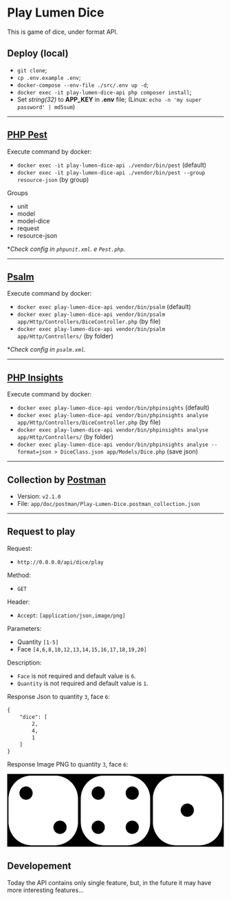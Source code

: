 # Play Lumen Dice

This is game of dice, under format API.

## Deploy (local)

- `git clone`;
- `cp .env.example .env`;
- `docker-compose --env-file ./src/.env up -d`;
- `docker exec -it play-lumen-dice-api php composer install`;
- Set *string(32)* to **APP_KEY** in **.env** file; (Linux: `echo -n 'my super password' | md5sum`)

-- -
## [PHP Pest](https://pestphp.com/)
Execute command by docker:

- `docker exec -it play-lumen-dice-api ./vendor/bin/pest` (default)
- `docker exec -it play-lumen-dice-api ./vendor/bin/pest --group resource-json` (by group)

Groups
- unit
- model
- model-dice
- request
- resource-json

*_Check config in `phpunit.xml`. e `Pest.php`._

-- -
## [Psalm](https://psalm.dev/)

Execute command by docker:

- `docker exec play-lumen-dice-api vendor/bin/psalm` (default)
- `docker exec play-lumen-dice-api vendor/bin/psalm app/Http/Controllers/DiceController.php` (by file)
- `docker exec play-lumen-dice-api vendor/bin/psalm app/Http/Controllers/` (by folder)

*_Check config in `psalm.xml`._

-- -
## [PHP Insights](https://phpinsights.com/)

Execute command by docker:

- `docker exec play-lumen-dice-api vendor/bin/phpinsights` (default)
- `docker exec play-lumen-dice-api vendor/bin/phpinsights analyse app/Http/Controllers/DiceController.php` (by file)
- `docker exec play-lumen-dice-api vendor/bin/phpinsights analyse app/Http/Controllers/` (by folder)
- `docker exec play-lumen-dice-api vendor/bin/phpinsights analyse --format=json > DiceClass.json app/Models/Dice.php` (save json)

-- -
## Collection by [Postman](https://www.postman.com/)
- Version: `v2.1.0`
- File: `app/doc/postman/Play-Lumen-Dice.postman_collection.json`

-- -
## Request to play

Request:

- `http://0.0.0.0/api/dice/play`

Method:
- `GET`

Header:
- `Accept`: `[application/json,image/png]`

Parameters:
- Quantity `[1-5]`
- Face `[4,6,8,10,12,13,14,15,16,17,18,19,20]`

Description:

- `Face` is not required and default value is `6`.
- `Quantity` is not required and default value is `1`.

Response Json to quantity `3`, face `6`:
```
{
    "dice": [
        2,
        4,
        1
    ]
}
```

Response Image PNG to quantity `3`, face `6`:

![alt text](docs/assets/3_dice_6_faces.png)

## Developement
Today the API contains only single feature, but,
in the future it may have more interesting features...
